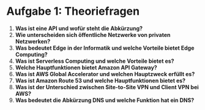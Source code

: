 # Aufgabe 1: Theoriefragen

1. **Was ist eine API und wofür steht die Abkürzung?**
2. **Wie unterscheiden sich öffentliche Netzwerke von privaten Netzwerken?**
3. **Was bedeutet Edge in der Informatik und welche Vorteile bietet Edge Computing?**
4. **Was ist Serverless Computing und welche Vorteile bietet es?**
5. **Welche Hauptfunktionen bietet Amazon API Gateway?**
6. **Was ist AWS Global Accelerator und welchen Hauptzweck erfüllt es?**
7. **Was ist Amazon Route 53 und welche Hauptfunktionen bietet es?**
8. **Was ist der Unterschied zwischen Site-to-Site VPN und Client VPN bei AWS?**
9. **Was bedeutet die Abkürzung DNS und welche Funktion hat ein DNS?**
